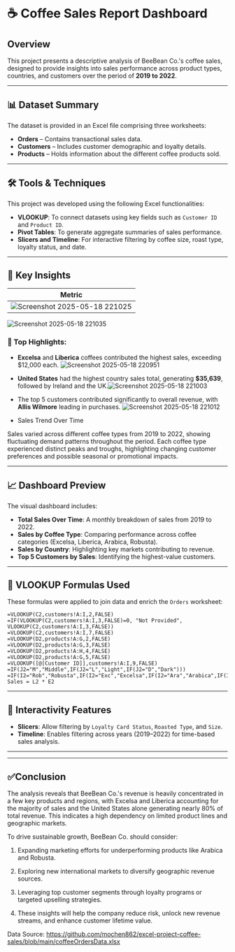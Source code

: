 # ☕ Coffee Sales Report Dashboard

## Overview

This project presents a descriptive analysis of BeeBean Co.'s coffee sales, designed to provide insights into sales performance across product types, countries, and customers over the period of **2019 to 2022**.

---

## 📊 Dataset Summary

The dataset is provided in an Excel file comprising three worksheets:

* **Orders** – Contains transactional sales data.
* **Customers** – Includes customer demographic and loyalty details.
* **Products** – Holds information about the different coffee products sold.

---

## 🛠 Tools & Techniques

This project was developed using the following Excel functionalities:

* **VLOOKUP**: To connect datasets using key fields such as `Customer ID` and `Product ID`.
* **Pivot Tables**: To generate aggregate summaries of sales performance.
* **Slicers and Timeline**: For interactive filtering by coffee size, roast type, loyalty status, and date.

---

## 🔎 Key Insights

| Metric          
| --------------- 
![Screenshot 2025-05-18 221025](https://github.com/user-attachments/assets/27f988fe-3a72-4caa-adfe-08c3e24df372) |
![Screenshot 2025-05-18 221035](https://github.com/user-attachments/assets/ceb34bcb-2b7a-4826-b2da-a4fc9ac77fab)




### 📌 Top Highlights:
* **Excelsa** and **Liberica** coffees contributed the highest sales, exceeding \$12,000 each.
![Screenshot 2025-05-18 220951](https://github.com/user-attachments/assets/115fd5d7-060a-4cc1-bcbc-33118f463c31)
* **United States** had the highest country sales total, generating **\$35,639**, followed by Ireland and the UK.![Screenshot 2025-05-18 221003](https://github.com/user-attachments/assets/f189ce12-a44d-47bf-bfc8-06778ef01c24)
  
* The top 5 customers contributed significantly to overall revenue, with **Allis Wilmore** leading in purchases.
![Screenshot 2025-05-18 221012](https://github.com/user-attachments/assets/20ab45fa-c3aa-4b7e-bba9-068cf69367a4)

* Sales Trend Over Time
  
Sales varied across different coffee types from 2019 to 2022, showing fluctuating demand patterns throughout the period. Each coffee type experienced distinct peaks and troughs, highlighting changing customer preferences and possible seasonal or promotional impacts.


---

## 📈 Dashboard Preview

The visual dashboard includes:

* **Total Sales Over Time**: A monthly breakdown of sales from 2019 to 2022.
* **Sales by Coffee Type**: Comparing performance across coffee categories (Excelsa, Liberica, Arabica, Robusta).
* **Sales by Country**: Highlighting key markets contributing to revenue.
* **Top 5 Customers by Sales**: Identifying the highest-value customers.

---

## 🔗 VLOOKUP Formulas Used

These formulas were applied to join data and enrich the `Orders` worksheet:

```excel
=VLOOKUP(C2,customers!A:I,2,FALSE)
=IF(VLOOKUP(C2,customers!A:I,3,FALSE)=0, "Not Provided", VLOOKUP(C2,customers!A:I,3,FALSE))
=VLOOKUP(C2,customers!A:I,7,FALSE)
=VLOOKUP(D2,products!A:G,2,FALSE)
=VLOOKUP(D2,products!A:G,3,FALSE)
=VLOOKUP(D2,products!A:H,4,FALSE)
=VLOOKUP(D2,products!A:G,5,FALSE)
=VLOOKUP([@[Customer ID]],customers!A:I,9,FALSE)
=IF(J2="M","Middle",IF(J2="L","Light",IF(J2="D","Dark")))
=IF(I2="Rob","Robusta",IF(I2="Exc","Excelsa",IF(I2="Ara","Arabica",IF(I2="Lib","Liberica"))))
Sales = L2 * E2
```

---

## 🧩 Interactivity Features

* **Slicers**: Allow filtering by `Loyalty Card Status`, `Roasted Type`, and `Size`.
* **Timeline**: Enables filtering across years (2019–2022) for time-based sales analysis.

---



---

## ✅Conclusion
The analysis reveals that BeeBean Co.'s revenue is heavily concentrated in a few key products and regions, with Excelsa and Liberica accounting for the majority of sales and the United States alone generating nearly 80% of total revenue. This indicates a high dependency on limited product lines and geographic markets.

To drive sustainable growth, BeeBean Co. should consider:

1. Expanding marketing efforts for underperforming products like Arabica and Robusta.

2. Exploring new international markets to diversify geographic revenue sources.

3. Leveraging top customer segments through loyalty programs or targeted upselling strategies.

4. These insights will help the company reduce risk, unlock new revenue streams, and enhance customer lifetime value.




Data Source:   https://github.com/mochen862/excel-project-coffee-sales/blob/main/coffeeOrdersData.xlsx
